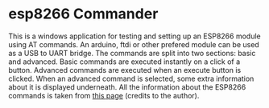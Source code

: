 # esp8266 Commander

This is a windows application for testing and setting up an ESP8266 module using AT commands. An arduino, ftdi or other prefered module can be used as a USB to UART bridge. The commands are split into two sections: basic and advanced. Basic commands are executed instantly on a click of a button. Advanced commands are executed when an execute button is clicked. When an advanced command is selected, some extra information about it is displayed underneath. All the information about the ESP8266 commands is taken from <a href="https://room-15.github.io/blog/2015/03/26/esp8266-at-command-reference/">this page</a> (credits to the author).
